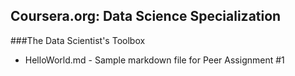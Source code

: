 ## Coursera.org: Data Science Specialization

###The Data Scientist's Toolbox
* HelloWorld.md - Sample markdown file for Peer Assignment #1
